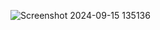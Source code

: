 ![Screenshot 2024-09-15 135136](https://github.com/user-attachments/assets/83b5bafb-7be0-42f2-bc71-bba0c23943d3)
